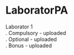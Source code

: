 # LaboratorPA
Laborator 1
<br>
.  Compulsory - uploaded
<br>
.  Optional - uploaded
<br>
.  Bonus - uploaded
  
